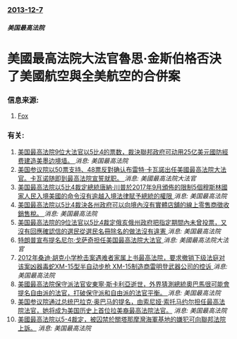 ### [2013-12-7](/news/2013/12/7/index.md)

##### 美国最高法院
#  美國最高法院大法官魯思·金斯伯格否決了美國航空與全美航空的合併案 




### 信息来源:

1. [Fox](http://www.foxnews.com/politics/2013/12/08/supreme-court-justice-turns-down-stay-americanus-airways-merger/?intcmp=latestnews)

### 有关:

1. [美国最高法院9位大法官以5比4的票数，裁決聯邦政府可动用25亿美元國防經费建造美墨边境墙。 ](/zh/news/2019/07/26/美国最高法院9位大法官以5比4的票数-裁決聯邦政府可动用25亿美元國防經费建造美墨边境墙.md) _消息: 美国最高法院_
2. [美国参议院以50票支持、48票反對确认布雷特·卡瓦諾出任美國最高法院大法官。卡瓦诺随即到最高法院宣誓就职。 ](/zh/news/2018/10/6/美国参议院以50票支持-48票反對确认布雷特-卡瓦諾出任美國最高法院大法官-卡瓦诺随即到最高法院宣誓就职.md) _消息: 美國最高法院大法官_
3. [美国最高法院以5比4裁定總統唐納·川普於2017年9月頒佈的限制5個穆斯林國家人民入境美國的命令沒有逾越入境法律賦予總統的權限 ](/zh/news/2018/06/26/美国最高法院以5比4裁定總統唐納-川普於2017年9月頒佈的限制5個穆斯林國家人民入境美國的命令沒有逾越入境法律賦予總統.md) _消息: 美国最高法院_
4. [美国最高法院以5比4裁決各州政府可以向境內沒有實體店舖的線上零售商徵收銷售稅。 ](/zh/news/2018/06/21/美国最高法院以5比4裁決各州政府可以向境內沒有實體店舖的線上零售商徵收銷售稅.md) _消息: 美国最高法院_
5. [美国最高法院的9位法官以5比4裁定俄亥俄州政府把指定期間內未曾投票，又沒有回應確認信的選民從選民名冊除名的做法沒有違憲 ](/zh/news/2018/06/11/美国最高法院的9位法官以5比4裁定俄亥俄州政府把指定期間內未曾投票-又沒有回應確認信的選民從選民名冊除名的做法沒有違憲.md) _消息: 美国最高法院_
6. [特朗普宣布提名尼尔·戈萨奇担任美国最高法院大法官 ](/zh/news/2017/01/31/特朗普宣布提名尼尔-戈萨奇担任美国最高法院大法官.md) _消息: 美國最高法院大法官_
7. [2012年桑迪·胡克小学枪击案遇难者家属上书最高法院，要求撤销下级法庭对该案凶器毒蛇XM-15型半自动步枪 XM-15制造商雷明登武器公司的控诉 ](/zh/news/2016/11/15/2012年桑迪-胡克小学枪击案遇难者家属上书最高法院-要求撤销下级法庭对该案凶器毒蛇XM-15型半自动步枪-XM-15制.md) _消息: 美国最高法院_
8. [美國最高法院保守派法官安東寧·斯卡利亞逝世，外界猜測總統奧巴馬很可能會提名自由派的法官，打破保守派和自由派的法官平衡。 ](/zh/news/2016/02/13/美國最高法院保守派法官安東寧-斯卡利亞逝世-外界猜測總統奧巴馬很可能會提名自由派的法官-打破保守派和自由派的法官平衡.md) _消息: 美国最高法院_
9. [ 美国参议院通过总统巴拉克·奥巴马的提名，由索尼娅·索托马约尔担任最高法院法官，她将成为美国历史上首位拉美裔最高法院法官。](/zh/news/2009/08/6/美国参议院通过总统巴拉克-奥巴马的提名-由索尼娅-索托马约尔担任最高法院法官-她将成为美国历史上首位拉美裔最高法院法官.md) _消息: 美国最高法院_
10. [美國最高法院以5-4裁定，被囚禁於關塔那摩灣海軍基地的嫌犯可向聯邦法院上訴。](/zh/news/2008/06/12/美國最高法院以5-4裁定-被囚禁於關塔那摩灣海軍基地的嫌犯可向聯邦法院上訴.md) _消息: 美国最高法院_
